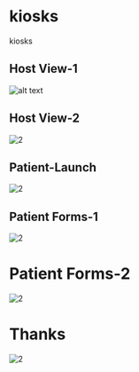 # kiosks
kiosks


## Host View-1
![alt text][safari1]

[safari1]: https://cloud.githubusercontent.com/assets/11837845/15555705/8c7592cc-228f-11e6-9c6f-f195756d59b4.png

## Host View-2
![2][safari2]

[safari2]:https://cloud.githubusercontent.com/assets/11837845/15555707/8c7744dc-228f-11e6-8be6-7e359673342a.png

## Patient-Launch
![2][chrome]

[chrome]:https://cloud.githubusercontent.com/assets/11837845/15555703/8c74d242-228f-11e6-9c8c-4602bdca120a.png

## Patient Forms-1
![2][chrome2]

[chrome2]:https://cloud.githubusercontent.com/assets/11837845/15555708/8c783e1e-228f-11e6-9844-e9c37b1232f6.png

# Patient Forms-2
![2][forms]

[forms]:https://cloud.githubusercontent.com/assets/11837845/15555706/8c7617a6-228f-11e6-97cf-e1af684d4567.png

# Thanks
![2][sketch]

[sketch]:https://cloud.githubusercontent.com/assets/11837845/15555709/8c84dc0a-228f-11e6-90b4-7a8e5af012a0.png